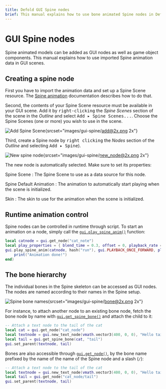 ```yaml
---
title: Defold GUI Spine nodes
brief: This manual explains how to use bone animated Spine nodes in Defold GUI scenes.
---
```


# GUI Spine nodes

Spine animated models can be added as GUI nodes as well as game object components. This manual explains how to use imported Spine animation data in GUI scenes.

## Creating a spine node

First you have to import the animation data and set up a Spine Scene resource. The [Spine animation](/manuals/spine) documentation describes how to do that.

Second, the contents of your Spine Scene resource must be available in your GUI scene. Add it by <kbd>right-clicking</kbd> the *Spine Scenes* section of the scene in the *Outline* and select <kbd>Add ▸ Spine Scenes...</kbd>. Choose the Spine Scenes (one or more) you wish to use in the scene.

![Add Spine Scene](images/gui-spine/add.png){srcset="images/gui-spine/add@2x.png 2x"}

Third, create a Spine node by <kbd>right clicking</kbd> the *Nodes* section of the *Outline* and selecting <kbd>Add ▸ Spine</kbd>).

![New spine node](images/gui-spine/new_node.png){srcset="images/gui-spine/new_node@2x.png 2x"}

The new node is automatically selected. Make sure to set its properties:

Spine Scene
: The Spine Scene to use as a data source for this node.

Spine Default Animation
: The animation to automatically start playing when the scene is initialized.

Skin
: The skin to use for the animation when the scene is initialized.

## Runtime animation control

Spine nodes can be controlled in runtime through script. To start an animation on a node, simply call the [`gui.play_spine_anim()`](/ref/gui/#gui.play_spine_anim:node-animation_id-playback-[play_properties]-[complete_function]) function:

```lua
local catnode = gui.get_node("cat_note")
local play_properties = { blend_time = 0.3, offset = 0, playback_rate = 1 }
gui.play_spine_anim(catnode, hash("run"), gui.PLAYBACK_ONCE_FORWARD, play_properties, function(self, node)
    print("Animation done!")
end)
```

## The bone hierarchy

The individual bones in the Spine skeleton can be accessed as GUI nodes. The nodes are named according to their names in the Spine setup.

![Spine bone names](images/gui-spine/bone.png){srcset="images/gui-spine/bone@2x.png 2x"}

For instance, to attach another node to an existing bone node, fetch the bone node by name with [`gui.get_spine_bone()`](/ref/gui#gui.get_spine_bone) and attach the child to it:

```lua
-- Attach a text node to the tail of the cat
local cat = gui.get_node("cat_node")
local textnode = gui.new_text_node(vmath.vector3(400, 0, 0), "Hello tail!")
local tail = gui.get_spine_bone(cat, "tail")
gui.set_parent(textnode, tail)
```

Bones are also accessible through [`gui.get_node()`](/ref/gui#gui.get_node), by the bone name prefixed by the name of the name of the Spine node and a slash (`/`):

```lua
-- Attach a text node to the tail of the cat
local textnode = gui.new_text_node(vmath.vector3(400, 0, 0), "Hello tail!")
local tail = gui.get_node("cat_node/tail")
gui.set_parent(textnode, tail)
```
